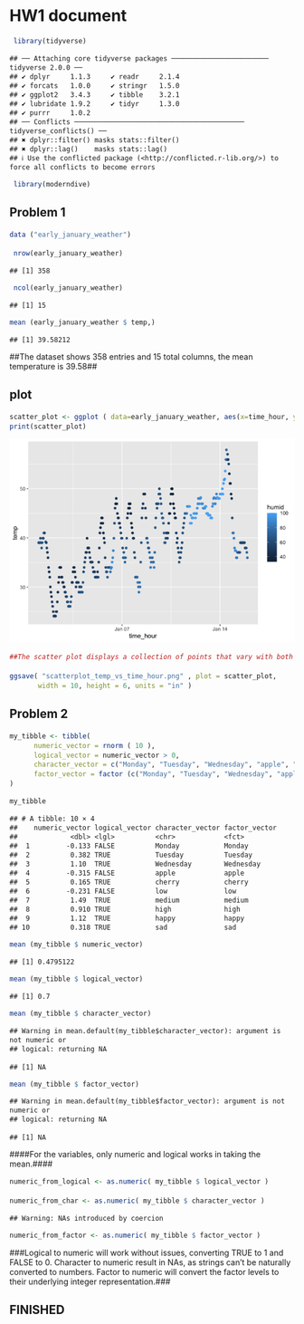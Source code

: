 HW1 document
================

``` r
 library(tidyverse)
```

    ## ── Attaching core tidyverse packages ──────────────────────── tidyverse 2.0.0 ──
    ## ✔ dplyr     1.1.3     ✔ readr     2.1.4
    ## ✔ forcats   1.0.0     ✔ stringr   1.5.0
    ## ✔ ggplot2   3.4.3     ✔ tibble    3.2.1
    ## ✔ lubridate 1.9.2     ✔ tidyr     1.3.0
    ## ✔ purrr     1.0.2     
    ## ── Conflicts ────────────────────────────────────────── tidyverse_conflicts() ──
    ## ✖ dplyr::filter() masks stats::filter()
    ## ✖ dplyr::lag()    masks stats::lag()
    ## ℹ Use the conflicted package (<http://conflicted.r-lib.org/>) to force all conflicts to become errors

``` r
 library(moderndive)
```

## Problem 1

``` r
data ("early_january_weather")

 nrow(early_january_weather)
```

    ## [1] 358

``` r
 ncol(early_january_weather)
```

    ## [1] 15

``` r
mean (early_january_weather $ temp,)
```

    ## [1] 39.58212

\##The dataset shows 358 entries and 15 total columns, the mean
temperature is 39.58##

## plot

``` r
scatter_plot <- ggplot ( data=early_january_weather, aes(x=time_hour, y=temp, color=humid)) + geom_point()
print(scatter_plot)
```

![](p8105_hw1_rh3132_files/figure-gfm/templot-1.png)<!-- -->

``` r
##The scatter plot displays a collection of points that vary with both highs and lows, but overall there is a positive trend. ##

ggsave( "scatterplot_temp_vs_time_hour.png" , plot = scatter_plot,
       width = 10, height = 6, units = "in" )
```

## Problem 2

``` r
my_tibble <- tibble(
      numeric_vector = rnorm ( 10 ),
      logical_vector = numeric_vector > 0,
      character_vector = c("Monday", "Tuesday", "Wednesday", "apple", "cherry", "low", "medium", "high", "happy", "sad"),
      factor_vector = factor (c("Monday", "Tuesday", "Wednesday", "apple", "cherry", "low", "medium", "high", "happy", "sad"))
)
```

``` r
my_tibble
```

    ## # A tibble: 10 × 4
    ##    numeric_vector logical_vector character_vector factor_vector
    ##             <dbl> <lgl>          <chr>            <fct>        
    ##  1         -0.133 FALSE          Monday           Monday       
    ##  2          0.382 TRUE           Tuesday          Tuesday      
    ##  3          1.10  TRUE           Wednesday        Wednesday    
    ##  4         -0.315 FALSE          apple            apple        
    ##  5          0.165 TRUE           cherry           cherry       
    ##  6         -0.231 FALSE          low              low          
    ##  7          1.49  TRUE           medium           medium       
    ##  8          0.910 TRUE           high             high         
    ##  9          1.12  TRUE           happy            happy        
    ## 10          0.318 TRUE           sad              sad

``` r
mean (my_tibble $ numeric_vector)
```

    ## [1] 0.4795122

``` r
mean (my_tibble $ logical_vector)
```

    ## [1] 0.7

``` r
mean (my_tibble $ character_vector)
```

    ## Warning in mean.default(my_tibble$character_vector): argument is not numeric or
    ## logical: returning NA

    ## [1] NA

``` r
mean (my_tibble $ factor_vector)
```

    ## Warning in mean.default(my_tibble$factor_vector): argument is not numeric or
    ## logical: returning NA

    ## [1] NA

\####For the variables, only numeric and logical works in taking the
mean.####

``` r
numeric_from_logical <- as.numeric( my_tibble $ logical_vector )

numeric_from_char <- as.numeric( my_tibble $ character_vector )
```

    ## Warning: NAs introduced by coercion

``` r
numeric_from_factor <- as.numeric( my_tibble $ factor_vector )
```

\###Logical to numeric will work without issues, converting TRUE to 1
and FALSE to 0. Character to numeric result in NAs, as strings can’t be
naturally converted to numbers. Factor to numeric will convert the
factor levels to their underlying integer representation.###

## FINISHED
